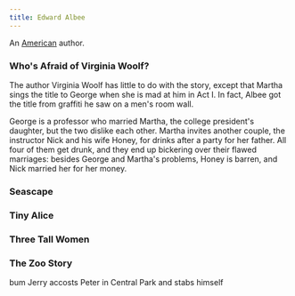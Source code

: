 ```yaml
---
title: Edward Albee
---
```


An [American](../index.html) author.

### Who's Afraid of Virginia Woolf?

The author Virginia Woolf has little to do with the story, except that Martha sings the title to George when she is mad at him in Act I. In fact, Albee got the title from graffiti he saw on a men's room wall.

George is a professor who married Martha, the college president's daughter, but the two dislike each other. Martha invites another couple, the instructor Nick and his wife Honey, for drinks after a party for her father. All four of them get drunk, and they end up bickering over their flawed marriages: besides George and Martha's problems, Honey is barren, and Nick married her for her money.

### Seascape

### Tiny Alice

### Three Tall Women

### The Zoo Story

bum Jerry accosts Peter in Central Park and stabs himself

